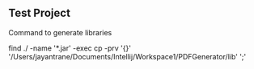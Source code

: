 ## Test Project

Command to generate libraries

find ./ -name '*.jar' -exec cp -prv '{}' '/Users/jayantrane/Documents/Intellij/Workspace1/PDFGenerator/lib' ';'